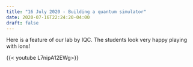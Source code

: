 ```yaml
---
title: "16 July 2020 - Building a quantum simulator"
date: 2020-07-16T22:24:20-04:00
draft: false
---
```


Here is a feature of our lab by IQC. The students look very happy playing with ions!

{{< youtube L7nipA12EWg>}}